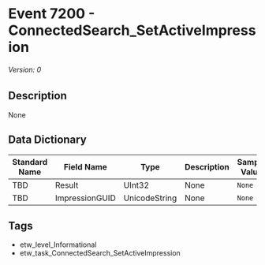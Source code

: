 # Event 7200 - ConnectedSearch_SetActiveImpression
###### Version: 0

## Description
None

## Data Dictionary
|Standard Name|Field Name|Type|Description|Sample Value|
|---|---|---|---|---|
|TBD|Result|UInt32|None|`None`|
|TBD|ImpressionGUID|UnicodeString|None|`None`|

## Tags
* etw_level_Informational
* etw_task_ConnectedSearch_SetActiveImpression